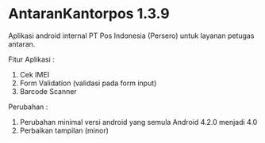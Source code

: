 # AntaranKantorpos 1.3.9

Aplikasi android internal PT Pos Indonesia (Persero) untuk layanan petugas antaran.

Fitur Aplikasi :  
1. Cek IMEI  
2. Form Validation (validasi pada form input)  
3. Barcode Scanner

Perubahan :  
1. Perubahan minimal versi android yang semula Android 4.2.0 menjadi 4.0  
2. Perbaikan tampilan (minor)
